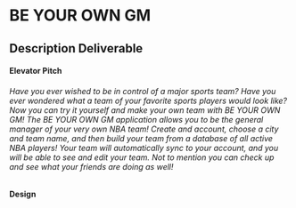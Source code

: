 # BE YOUR OWN GM
## Description Deliverable

#### Elevator Pitch
###### Have you ever wished to be in control of a major sports team? Have you ever wondered what a team of your favorite sports players would look like? Now you can try it yourself and make your own team with BE YOUR OWN GM! The BE YOUR OWN GM application allows you to be the general manager of your very own NBA team! Create and account, choose a city and team name, and then build your team from a database of all active NBA players! Your team will automatically sync to your account, and you will be able to see and edit your team. Not to mention you can check up and see what your friends are doing as well!

#### Design
